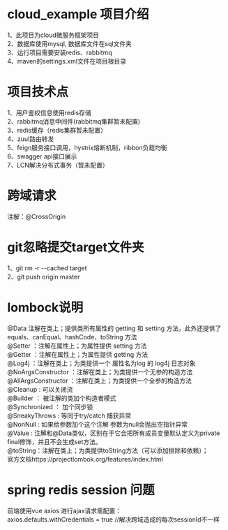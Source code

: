 # cloud_example 项目介绍        
1、此项目为cloud微服务框架项目      
2、数据库使用mysql, 数据库文件在sql文件夹       
3、运行项目需要安装redis、rabbitmq    
4、maven的settings.xml文件在项目根目录        

# 项目技术点        
1、用户鉴权信息使用redis存储        
2、rabbitmq消息中间件(rabbitmq集群暂未配置)       
3、redis缓存（redis集群暂未配置）      
4、zuul路由转发      
5、feign服务接口调用，hystrix熔断机制，ribbon负载均衡   
6、swagger api接口展示       
7、LCN解决分布式事务（暂未配置）      

# 跨域请求       
注解：@CrossOrigin

# git忽略提交target文件夹
1、git rm -r --cached target   
2、git push origin master

# lombock说明    
@Data 注解在类上；提供类所有属性的 getting 和 setting 方法，此外还提供了equals、canEqual、hashCode、toString 方法    
@Setter ：注解在属性上；为属性提供 setting 方法    
@Getter ：注解在属性上；为属性提供 getting 方法    
@Log4j ：注解在类上；为类提供一个 属性名为log 的 log4j 日志对象   
@NoArgsConstructor ：注解在类上；为类提供一个无参的构造方法     
@AllArgsConstructor ：注解在类上；为类提供一个全参的构造方法    
@Cleanup : 可以关闭流    
@Builder ： 被注解的类加个构造者模式     
@Synchronized ： 加个同步锁   
@SneakyThrows : 等同于try/catch 捕获异常   
@NonNull : 如果给参数加个这个注解 参数为null会抛出空指针异常      
@Value : 注解和@Data类似，区别在于它会把所有成员变量默认定义为private final修饰，并且不会生成set方法。       
@toString：注解在类上；为类提供toString方法（可以添加排除和依赖）；      
官方文档https://projectlombok.org/features/index.html

#  spring redis session 问题      
前端使用vue axios 进行ajax请求需配置：        
axios.defaults.withCredentials = true   //解决跨域造成的每次sessionId不一样     
